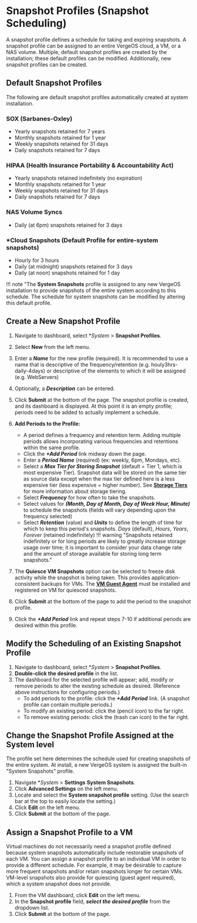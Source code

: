 # Snapshot Profiles (Snapshot Scheduling)

A snapshot profile defines a schedule for taking and expiring snapshots. A snapshot profile can be assigned to an entire VergeOS cloud, a VM, or a NAS volume. Multiple, default snapshot profiles are created by the installation; these default profiles can be modified. Additionally, new snapshot profiles can be created.

## Default Snapshot Profiles

The following are default snapshot profiles automatically created at system installation.

### SOX (Sarbanes-Oxley)

* Yearly snapshots retained for 7 years
* Monthly snapshots retained for 1 year
* Weekly snapshots retained for 31 days
* Daily snapshots retained for 7 days

### HIPAA (Health Insurance Portability & Accountability Act)

* Yearly snapshots retained indefinitely (no expiration)
* Monthly snapshots retained for 1 year
* Weekly snapshots retained for 31 days
* Daily snapshots retained for 7 days

### NAS Volume Syncs

* Daily (at 6pm) snapshots retained for 3 days

### *Cloud Snapshots (Default Profile for entire-system snapshots)

* Hourly for 3 hours
* Daily (at midnight) snapshots retained for 3 days
* Daily (at noon) snapshots retained for 1 day

!!! note "The **System Snapshots** profile is assigned to any new VergeOS installation to provide snapshots of the entire system according to this schedule. The schedule for system snapshots can be modified by altering this default profile.

## Create a New Snapshot Profile

1. Navigate to dashboard, select **System* > **Snapshot Profiles**.
2. Select **New** from the left menu.
3. Enter a ***Name*** for the new profile (required). It is recommended to use a name that is descriptive of the frequency/retention (e.g. houly3hrs-daily-4days) or descriptive of the elements to which it will be assigned (e.g. WebServers)
4. Optionally, a ***Description*** can be entered.
5. Click **Submit** at the bottom of the page.  The snapshot profile is created, and its dashboard is displayed. At this point it is an empty profile; periods need to be added to actually implement a schedule.

6. **Add Periods to the Profile:**
      * A period defines a frequency and retention term. Adding multiple periods allows incorporating various frequencies and retentions within the same profile.
      * Click the ***+Add Period*** link midway down the page.
      * Enter a ***Period Name*** (required) (ex: weekly, 6pm, Mondays, etc).
      * Select a ***Max Tier for Storing Snapshot*** (default = Tier 1, which is most expensive Tier). Snapshot data will be stored on the same tier as source data except when the max tier defined here is a less expensive tier (less expensive = higher number). See [**Storage Tiers**](/product-guide/storage/storage-tiers) for more information about storage tiering.
      * Select ***Frequency*** for how often to take the snapshots.
      * Select values for ***(Month, Day of Month, Day of Week Hour, Minute)*** to schedule the snapshots (fields will vary depending upon the frequency selected)
      * Select ***Retention*** (value) and ***Units*** to define the length of time for which to keep this period's snapshots. *Days* (default), *Hours*, *Years*, *Forever* (retained indefinitely)
!!! warning "Snapshots retained indefinitely or for long periods are likely to greatly increase storage usage over time; it is important to consider your data change rate and the amount of storage available for storing long term snapshots."

7. The **Quiesce VM Snapshots** option can be selected to freeze disk activity while the snapshot is being taken. This provides application-consistent backups for VMs. The [**VM Guest Agent**](/product-guide/virtual-machines/vm-guest-agent) must be installed and registered on VM for quiesced snapshots.
8. Click **Submit** at the bottom of the page to add the period to the snapshot profile.
9. Click the ***+Add Period*** link and repeat steps 7-10 if additional periods are desired within this profile.

## Modify the Scheduling of an Existing Snapshot Profile

1. Navigate to dashboard, select **System* > **Snapshot Profiles**.
2. **Double-click the desired profile** in the list.
3. The dashboard for the selected profile will appear; add, modify or remove periods to alter the existing schedule as desired. (Reference above instructions for configuring periods.)
    * To add periods to the profile: click the ***+Add Period*** link. (A snapshot profile can contain multiple periods.)
    * To modify an existing period: click the (pencil icon) to the far right.
    * To remove existing periods: click the (trash can icon) to the far right.

## Change the Snapshot Profile Assigned at the System level

The profile set here determines the schedule used for creating snapshots of the entire system. At install, a new VergeOS system is assigned the built-in "System Snapshots" profile.

1. Navigate **System* > **Settings** **System Snapshots**.
2. Click **Advanced Settings** on the left menu.
3. Locate and select the **System snapshot profile** setting. (Use the search bar at the top to easily locate the setting.)
4. Click **Edit** on the left menu.
5. Click **Submit** at the bottom of the page.

## Assign a Snapshot Profile to a VM

Virtual machines do not necessarily need a snapshot profile defined because system snapshots automatically include restorable snapshots of each VM. You can assign a snapshot profile to an individual VM in order to provide a different schedule. For example, it may be desirable to capture more frequent snapshots and/or retain snapshots longer for certain VMs. VM-level snapshots also provide for quiescing (guest agent required), which a system snapshot does not provide.

1. From the VM dashboard, click **Edit** on the left menu.
2. In the **Snapshot profile** field, ***select the desired profile*** from the dropdown list.
3. Click **Submit** at the bottom of the page.
